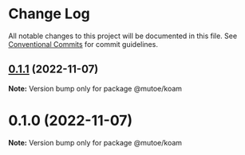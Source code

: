 # Change Log

All notable changes to this project will be documented in this file.
See [Conventional Commits](https://conventionalcommits.org) for commit guidelines.

## [0.1.1](https://github.com/mutoe/koam/compare/v0.1.0...v0.1.1) (2022-11-07)

**Note:** Version bump only for package @mutoe/koam





# 0.1.0 (2022-11-07)

**Note:** Version bump only for package @mutoe/koam
